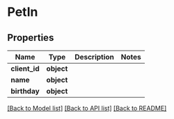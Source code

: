 # PetIn

## Properties
Name | Type | Description | Notes
------------ | ------------- | ------------- | -------------
**client_id** | **object** |  | 
**name** | **object** |  | 
**birthday** | **object** |  | 

[[Back to Model list]](../README.md#documentation-for-models) [[Back to API list]](../README.md#documentation-for-api-endpoints) [[Back to README]](../README.md)

